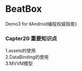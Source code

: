 # BeatBox
Demo3 for 《Android编程权威指南》</br>
<h3>Capter20 重要知识点</h3>
1.assets的使用</br>
2.DataBinding的使用</br>
3.MVVM模型
